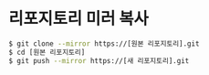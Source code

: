 # 리포지토리 미러 복사

```bash
$ git clone --mirror https://[원본 리포지토리].git
$ cd [원본 리포지토리]
$ git push --mirror https://[새 리포지토리].git
```
